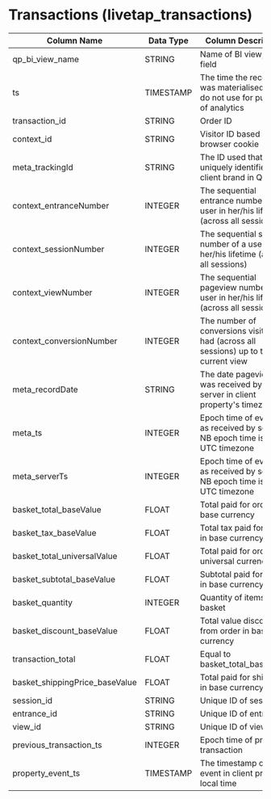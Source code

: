 # Transactions (livetap_transactions)

|  **Column Name** | **Data Type** | **Column Description** |
| --- | --- | --- |
|  qp_bi_view_name | STRING | Name of BI view, static field |
|  ts | TIMESTAMP | The time the record was materialised. NB do not use for purpose of analytics |
|  transaction_id | STRING | Order ID |
|  context_id | STRING | Visitor ID based on browser cookie |
|  meta_trackingId | STRING | The ID used that uniquely identifies client brand in Qubit |
|  context_entranceNumber | INTEGER | The sequential entrance number of a user in her/his lifetime (across all sessions) |
|  context_sessionNumber | INTEGER | The sequential session number of a user in her/his lifetime (across all sessions) |
|  context_viewNumber | INTEGER | The sequential pageview number of a user in her/his lifetime (across all sessions) |
|  context_conversionNumber | INTEGER | The number of conversions visitor has had (across all sessions) up to the current view |
|  meta_recordDate | STRING | The date pageview was received by the server in client property's timezone |
|  meta_ts | INTEGER | Epoch time of event - as received by server. NB epoch time is in UTC timezone |
|  meta_serverTs | INTEGER | Epoch time of event - as received by server. NB epoch time is in UTC timezone |
|  basket_total_baseValue | FLOAT | Total paid for order in base currency |
|  basket_tax_baseValue | FLOAT | Total tax paid for order  in base currency |
|  basket_total_universalValue | FLOAT | Total paid for order in universal currency |
|  basket_subtotal_baseValue | FLOAT | Subtotal paid for order in base currency |
|  basket_quantity | INTEGER | Quantity of items in basket |
|  basket_discount_baseValue | FLOAT | Total value discounted from order in base currency |
|  transaction_total | FLOAT | Equal to basket_total_baseValue |
|  basket_shippingPrice_baseValue | FLOAT | Total paid for shipping in base currency |
|  session_id | STRING | Unique ID of session |
|  entrance_id | STRING | Unique ID of entrance |
|  view_id | STRING | Unique ID of view |
|  previous_transaction_ts | INTEGER | Epoch time of previous transaction |
|  property_event_ts | TIMESTAMP | The timestamp of event in client property local time |
